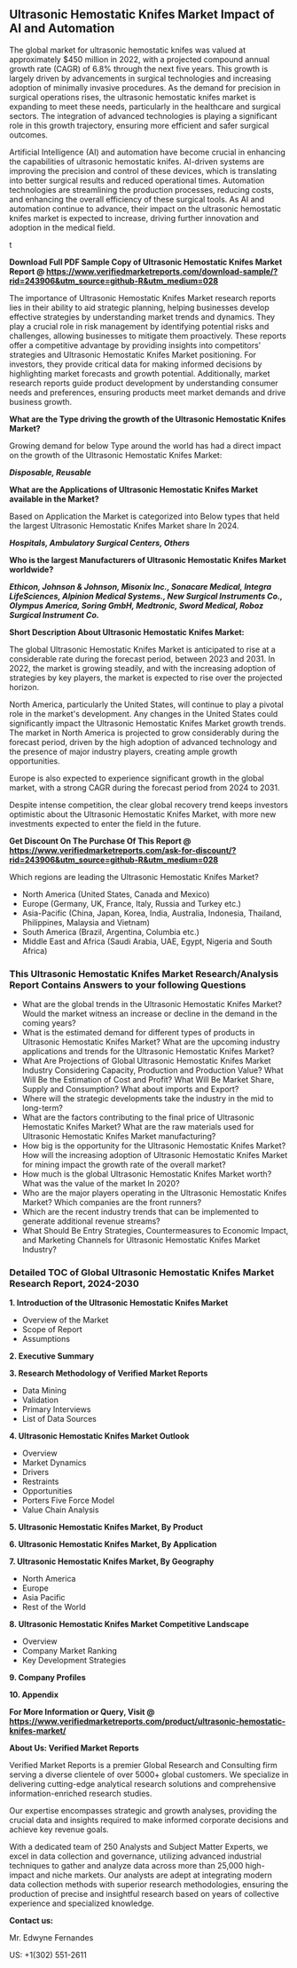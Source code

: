 <h2>Ultrasonic Hemostatic Knifes Market Impact of AI and Automation</h2><p>The global market for ultrasonic hemostatic knifes was valued at approximately $450 million in 2022, with a projected compound annual growth rate (CAGR) of 6.8% through the next five years. This growth is largely driven by advancements in surgical technologies and increasing adoption of minimally invasive procedures. As the demand for precision in surgical operations rises, the ultrasonic hemostatic knifes market is expanding to meet these needs, particularly in the healthcare and surgical sectors. The integration of advanced technologies is playing a significant role in this growth trajectory, ensuring more efficient and safer surgical outcomes.</p><p>Artificial Intelligence (AI) and automation have become crucial in enhancing the capabilities of ultrasonic hemostatic knifes. AI-driven systems are improving the precision and control of these devices, which is translating into better surgical results and reduced operational times. Automation technologies are streamlining the production processes, reducing costs, and enhancing the overall efficiency of these surgical tools. As AI and automation continue to advance, their impact on the ultrasonic hemostatic knifes market is expected to increase, driving further innovation and adoption in the medical field.</p>t</p><p id="" class=""><strong>Download Full PDF Sample Copy of Ultrasonic Hemostatic Knifes Market Report @ <a href="https://www.verifiedmarketreports.com/download-sample/?rid=243906&utm_source=github-R&utm_medium=028" target="_blank">https://www.verifiedmarketreports.com/download-sample/?rid=243906&utm_source=github-R&utm_medium=028</a></strong></p><p>The importance of&nbsp;Ultrasonic Hemostatic Knifes Market research reports lies in their ability to aid strategic planning, helping businesses develop effective strategies by understanding market trends and dynamics. They play a crucial role in risk management by identifying potential risks and challenges, allowing businesses to mitigate them proactively. These reports offer a competitive advantage by providing insights into competitors' strategies and Ultrasonic Hemostatic Knifes Market positioning. For investors, they provide critical data for making informed decisions by highlighting market forecasts and growth potential. Additionally, market research reports guide product development by understanding consumer needs and preferences, ensuring products meet market demands and drive business growth.</p><p><strong>What are the&nbsp;Type driving the growth of the Ultrasonic Hemostatic Knifes Market?</strong></p><p id="" class="">Growing demand for below Type around the world has had a direct impact on the growth of the Ultrasonic Hemostatic Knifes Market:</p><em><strong>Disposable, Reusable</strong></em></p><strong>What are the&nbsp;Applications&nbsp;of Ultrasonic Hemostatic Knifes Market available in the Market?</strong></p><p id="" class="">Based on Application the Market is categorized into Below types that held the largest Ultrasonic Hemostatic Knifes Market share In 2024.</p><em><strong>Hospitals, Ambulatory Surgical Centers, Others</strong></em></p><strong>Who is the largest Manufacturers of Ultrasonic Hemostatic Knifes Market worldwide?</strong></p><p><em><strong>Ethicon, Johnson & Johnson, Misonix Inc., Sonacare Medical, Integra LifeSciences, Alpinion Medical Systems., New Surgical Instruments Co., Olympus America, Soring GmbH, Medtronic, Sword Medical, Roboz Surgical Instrument Co.</strong></em></p><p id="" class=""><strong>Short Description About Ultrasonic Hemostatic Knifes Market:</strong></p><p>The global Ultrasonic Hemostatic Knifes Market is anticipated to rise at a considerable rate during the forecast period, between 2023 and 2031. In 2022, the market is growing steadily, and with the increasing adoption of strategies by key players, the market is expected to rise over the projected horizon.</p><p>North America, particularly the United States, will continue to play a pivotal role in the market's development. Any changes in the United States could significantly impact the Ultrasonic Hemostatic Knifes Market growth trends. The market in North America is projected to grow considerably during the forecast period, driven by the high adoption of advanced technology and the presence of major industry players, creating ample growth opportunities.</p><p>Europe is also expected to experience significant growth in the global market, with a strong CAGR during the forecast period from 2024 to 2031.</p><p>Despite intense competition, the clear global recovery trend keeps investors optimistic about the Ultrasonic Hemostatic Knifes Market, with more new investments expected to enter the field in the future.</p><p id="" class=""><strong>Get Discount On The Purchase Of This Report @ <a href="https://www.verifiedmarketreports.com/ask-for-discount/?rid=243906&utm_source=github-R&utm_medium=028" target="_blank">https://www.verifiedmarketreports.com/ask-for-discount/?rid=243906&utm_source=github-R&utm_medium=028</a></strong></p>Which regions are leading the Ultrasonic Hemostatic Knifes Market?</p><ul><li>North America (United States, Canada and Mexico)</li><li>Europe (Germany, UK, France, Italy, Russia and Turkey etc.)</li><li>Asia-Pacific (China, Japan, Korea, India, Australia, Indonesia, Thailand, Philippines, Malaysia and Vietnam)</li><li>South America (Brazil, Argentina, Columbia etc.)</li><li>Middle East and Africa (Saudi Arabia, UAE, Egypt, Nigeria and South Africa)</li></ul><h3 id="" class="">This Ultrasonic Hemostatic Knifes Market Research/Analysis Report Contains Answers to your following Questions</h3><ul><li>What are the global trends in the Ultrasonic Hemostatic Knifes Market? Would the market witness an increase or decline in the demand in the coming years?</li><li>What is the estimated demand for different types of products in Ultrasonic Hemostatic Knifes Market? What are the upcoming industry applications and trends for the Ultrasonic Hemostatic Knifes Market?</li><li>What Are Projections of Global Ultrasonic Hemostatic Knifes Market Industry Considering Capacity, Production and Production Value? What Will Be the Estimation of Cost and Profit? What Will Be Market Share, Supply and Consumption? What about imports and Export?</li><li>Where will the strategic developments take the industry in the mid to long-term?</li><li>What are the factors contributing to the final price of Ultrasonic Hemostatic Knifes Market? What are the raw materials used for Ultrasonic Hemostatic Knifes Market manufacturing?</li><li>How big is the opportunity for the Ultrasonic Hemostatic Knifes Market? How will the increasing adoption of Ultrasonic Hemostatic Knifes Market for mining impact the growth rate of the overall market?</li><li>How much is the global Ultrasonic Hemostatic Knifes Market worth? What was the value of the market In 2020?</li><li>Who are the major players operating in the Ultrasonic Hemostatic Knifes Market? Which companies are the front runners?</li><li>Which are the recent industry trends that can be implemented to generate additional revenue streams?</li><li>What Should Be Entry Strategies, Countermeasures to Economic Impact, and Marketing Channels for Ultrasonic Hemostatic Knifes Market Industry?</li></ul><h3 id="" class="">Detailed TOC of Global Ultrasonic Hemostatic Knifes Market Research Report, 2024-2030</h3><p id="" class=""><strong>1. Introduction of the Ultrasonic Hemostatic Knifes Market</strong></p><ul><li>Overview of the Market</li><li>Scope of Report</li><li>Assumptions</li></ul><p id="" class=""><strong>2. Executive Summary</strong></p><p id="" class=""><strong>3. Research Methodology of Verified Market Reports</strong></p><ul><li>Data Mining</li><li>Validation</li><li>Primary Interviews</li><li>List of Data Sources</li></ul><p id="" class=""><strong>4. Ultrasonic Hemostatic Knifes Market Outlook</strong></p><ul><li>Overview</li><li>Market Dynamics</li><li>Drivers</li><li>Restraints</li><li>Opportunities</li><li>Porters Five Force Model</li><li>Value Chain Analysis</li></ul><p id="" class=""><strong>5. Ultrasonic Hemostatic Knifes Market, By Product</strong></p><p id="" class=""><strong>6. Ultrasonic Hemostatic Knifes Market, By Application</strong></p><p id="" class=""><strong>7. Ultrasonic Hemostatic Knifes Market, By Geography</strong></p><ul><li>North America</li><li>Europe</li><li>Asia Pacific</li><li>Rest of the World</li></ul><p id="" class=""><strong>8. Ultrasonic Hemostatic Knifes Market Competitive Landscape</strong></p><ul><li>Overview</li><li>Company Market Ranking</li><li>Key Development Strategies</li></ul><p id="" class=""><strong>9. Company Profiles</strong></p><p id="" class=""><strong>10. Appendix</strong></p><p id="" class=""><strong>For More Information or Query, Visit @ <a href="https://www.verifiedmarketreports.com/product/ultrasonic-hemostatic-knifes-market/" target="_blank">https://www.verifiedmarketreports.com/product/ultrasonic-hemostatic-knifes-market/</a></strong></p><p id="" class=""><strong>About Us: Verified Market Reports</strong></p><p id="" class="">Verified Market Reports is a premier Global Research and Consulting firm serving a diverse clientele of over 5000+ global customers. We specialize in delivering cutting-edge analytical research solutions and comprehensive information-enriched research studies.</p><p id="" class="">Our expertise encompasses strategic and growth analyses, providing the crucial data and insights required to make informed corporate decisions and achieve key revenue goals.</p><p id="" class="">With a dedicated team of 250 Analysts and Subject Matter Experts, we excel in data collection and governance, utilizing advanced industrial techniques to gather and analyze data across more than 25,000 high-impact and niche markets. Our analysts are adept at integrating modern data collection methods with superior research methodologies, ensuring the production of precise and insightful research based on years of collective experience and specialized knowledge.</p><p id="" class=""><strong>Contact us:</strong></p><p id="" class="">Mr. Edwyne Fernandes</p><p id="" class="">US: +1(302) 551-2611</p>